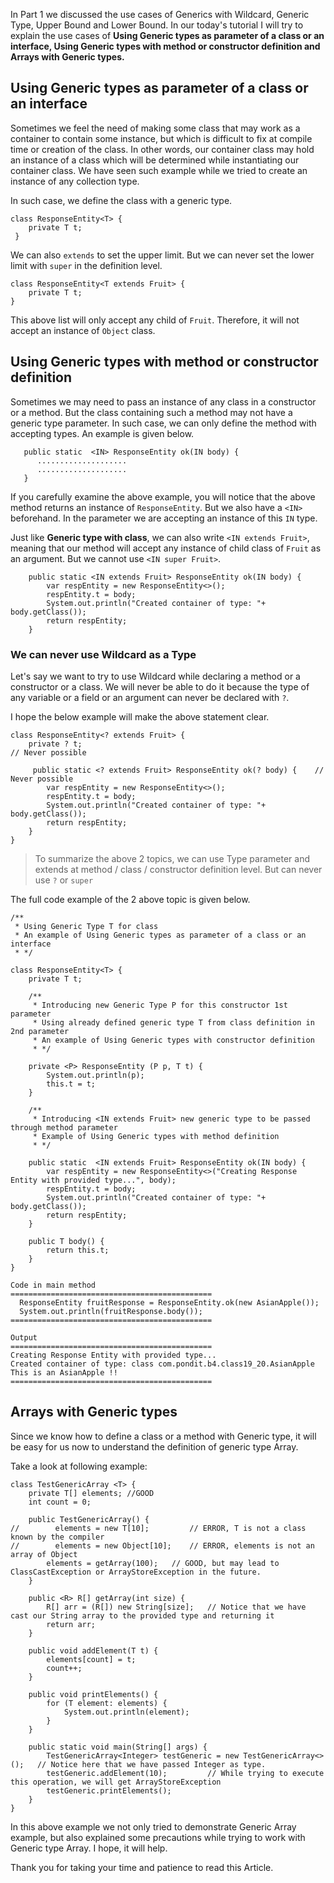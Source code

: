 In Part 1 we discussed the use cases of Generics with Wildcard, Generic Type, 
Upper Bound and Lower Bound. In our today's tutorial I will try to explain the 
use cases of **Using Generic types as parameter of a class or an interface, Using Generic types with method or constructor definition and Arrays with Generic types.**

## Using Generic types as parameter of a class or an interface

Sometimes we feel the need of making some class that may work as a container to contain some instance, but which is difficult
to fix at compile time or creation of the class. In other words, our container class may hold an instance of a class
which will be determined while instantiating our container class. We have seen such example while we tried to create 
an instance of any collection type.

In such case, we define the class with a generic type.

```
class ResponseEntity<T> {
    private T t;
 }
```

We can also ``extends`` to set the upper limit. But we can never set the lower limit with ```super``` in the definition level.

```
class ResponseEntity<T extends Fruit> {
    private T t;
}
```

This above list will only accept any child of ``Fruit``. Therefore, it will not accept an instance of ``Object`` class.

## Using Generic types with method or constructor definition

Sometimes we may need to pass an instance of any class in a constructor or a method. But the class containing such a method
may not have a generic type parameter. In such case, we can only define the method with accepting types. An example is given below.

```
   public static  <IN> ResponseEntity ok(IN body) {
      ....................
      ....................
   }
```

If you carefully examine the above example, you will notice that the above method returns an instance of ``ResponseEntity``. But we also have a `<IN>` beforehand.
In the parameter we are accepting an instance of this ``IN`` type.

Just like **Generic type with class**, we can also write ``<IN extends Fruit>``, meaning that our method will accept any instance of child class of ``Fruit`` as an argument.
But we cannot use ``<IN super Fruit>``.

````
    public static <IN extends Fruit> ResponseEntity ok(IN body) {
        var respEntity = new ResponseEntity<>();
        respEntity.t = body;
        System.out.println("Created container of type: "+ body.getClass());
        return respEntity;
    }
````

### We can never use Wildcard as a Type

Let's say we want to try to use Wildcard while declaring a method or a constructor or a class. We will never be able to do it 
because the type of any variable or a field or an argument can never be declared with `?`.

I hope the below example will make the above statement clear.

````
class ResponseEntity<? extends Fruit> {
    private ? t;                                                     // Never possible
    
     public static <? extends Fruit> ResponseEntity ok(? body) {    // Never possible
        var respEntity = new ResponseEntity<>();
        respEntity.t = body;
        System.out.println("Created container of type: "+ body.getClass());
        return respEntity;
    }
}
````

> To summarize the above 2 topics, we can use Type parameter and extends at method / class / constructor definition level.
But can never use ``?`` or ``super``

The full code example of the 2 above topic is given below.

````
/**
 * Using Generic Type T for class
 * An example of Using Generic types as parameter of a class or an interface
 * */

class ResponseEntity<T> {
    private T t;

    /**
     * Introducing new Generic Type P for this constructor 1st parameter
     * Using already defined generic type T from class definition in 2nd parameter
     * An example of Using Generic types with constructor definition
     * */
    
    private <P> ResponseEntity (P p, T t) {
        System.out.println(p);
        this.t = t;
    }

    /**
     * Introducing <IN extends Fruit> new generic type to be passed through method parameter
     * Example of Using Generic types with method definition
     * */
    
    public static  <IN extends Fruit> ResponseEntity ok(IN body) {
        var respEntity = new ResponseEntity<>("Creating Response Entity with provided type...", body);
        respEntity.t = body;
        System.out.println("Created container of type: "+ body.getClass());
        return respEntity;
    }

    public T body() {
        return this.t;
    }
}

Code in main method
=============================================
  ResponseEntity fruitResponse = ResponseEntity.ok(new AsianApple());
  System.out.println(fruitResponse.body());
=============================================

Output
=============================================
Creating Response Entity with provided type...
Created container of type: class com.pondit.b4.class19_20.AsianApple
This is an AsianApple !!
=============================================

````
## Arrays with Generic types

Since we know how to define a class or a method with Generic type, it will be easy for us now to understand the definition of 
generic type Array.

Take a look at following example:

````
class TestGenericArray <T> {
    private T[] elements; //GOOD
    int count = 0;

    public TestGenericArray() {
//        elements = new T[10];         // ERROR, T is not a class known by the compiler
//        elements = new Object[10];    // ERROR, elements is not an array of Object
        elements = getArray(100);   // GOOD, but may lead to ClassCastException or ArrayStoreException in the future.
    }

    public <R> R[] getArray(int size) {
        R[] arr = (R[]) new String[size];   // Notice that we have cast our String array to the provided type and returning it
        return arr;
    }

    public void addElement(T t) {
        elements[count] = t;
        count++;
    }

    public void printElements() {
        for (T element: elements) {
            System.out.println(element);
        }
    }

    public static void main(String[] args) {
        TestGenericArray<Integer> testGeneric = new TestGenericArray<>();   // Notice here that we have passed Integer as type.
        testGeneric.addElement(10);         // While trying to execute this operation, we will get ArrayStoreException
        testGeneric.printElements();
    }
}
````

In this above example we not only tried to demonstrate Generic Array example, but also explained some precautions while trying to
work with Generic type Array. I hope, it will help.

Thank you for taking your time and patience to read this Article.